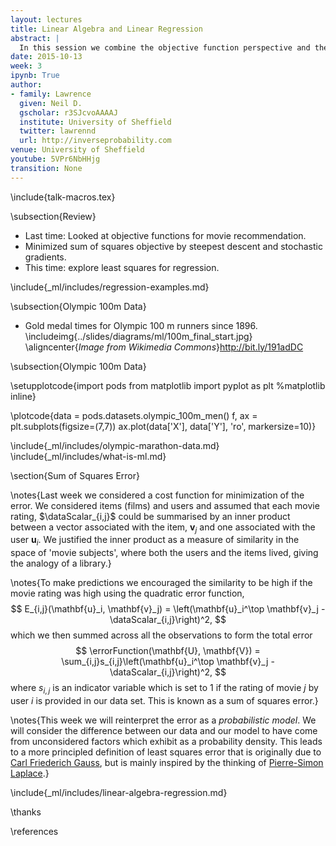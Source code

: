 ```yaml
---
layout: lectures
title: Linear Algebra and Linear Regression
abstract: |
  In this session we combine the objective function perspective and the probabilistic perspective on *linear regression*. We motivate the importance of *linear algebra* by showing how much faster we can complete a linear regression using linear algebra.
date: 2015-10-13
week: 3
ipynb: True
author:
- family: Lawrence
  given: Neil D.
  gscholar: r3SJcvoAAAAJ
  institute: University of Sheffield
  twitter: lawrennd
  url: http://inverseprobability.com
venue: University of Sheffield
youtube: 5VPr6NbHHjg
transition: None
---
```


\include{talk-macros.tex}

\subsection{Review}

* Last time: Looked at objective functions for movie recommendation.
* Minimized sum of squares objective by steepest descent and stochastic gradients.
* This time: explore least squares for regression.

\include{_ml/includes/regression-examples.md}

\subsection{Olympic 100m Data}

*  Gold medal times for Olympic 100 m runners since 1896.
\includeimg{../slides/diagrams/ml/100m_final_start.jpg}
\aligncenter{*Image from Wikimedia Commons*}<http://bit.ly/191adDC>

\subsection{Olympic 100m Data}

\setupplotcode{import pods
from matplotlib import pyplot as plt
%matplotlib inline}

\plotcode{data = pods.datasets.olympic_100m_men()
f, ax = plt.subplots(figsize=(7,7))
ax.plot(data['X'], data['Y'], 'ro', markersize=10)}

\include{_ml/includes/olympic-marathon-data.md}
\include{_ml/includes/what-is-ml.md}

\section{Sum of Squares Error}

\notes{Last week we considered a cost function for minimization of the error. We considered items (films) and users and assumed that each movie rating, $\dataScalar_{i,j}$ could be summarised by an inner product between a vector associated with the item, $\mathbf{v}_j$ and one associated with the user $\mathbf{u}_i$. We justified the inner product as a measure of similarity in the space of 'movie subjects', where both the users and the items lived, giving the analogy of a library.}

\notes{To make predictions we encouraged the similarity to be high if the movie rating was high using the quadratic error function,
$$
E_{i,j}(\mathbf{u}_i, \mathbf{v}_j) = \left(\mathbf{u}_i^\top \mathbf{v}_j -
\dataScalar_{i,j}\right)^2,
$$
which we then summed across all the observations to form the total error
$$
\errorFunction(\mathbf{U}, \mathbf{V}) =
\sum_{i,j}s_{i,j}\left(\mathbf{u}_i^\top \mathbf{v}_j - \dataScalar_{i,j}\right)^2,
$$
where $s_{i,j}$ is an indicator variable which is set to 1 if the rating of movie $j$ by user $i$ is provided in our data set. This is known as a sum of squares error.}

\notes{This week we will reinterpret the error as a *probabilistic model*. We will consider the difference between our data and our model to have come from unconsidered factors which exhibit as a probability density. This leads to a more principled definition of least squares error that is originally due to [Carl Friederich Gauss](https://en.wikipedia.org/wiki/Carl_Friedrich_Gauss), but is mainly inspired by the thinking of [Pierre-Simon Laplace](https://en.wikipedia.org/wiki/Pierre-Simon_Laplace).}

\include{_ml/includes/linear-algebra-regression.md}

\thanks

\references

